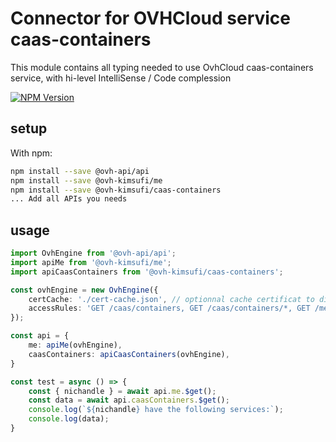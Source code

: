 # Connector for OVHCloud service caas-containers

This module contains all typing needed to use OvhCloud caas-containers service, with hi-level IntelliSense / Code complession

[![NPM Version](https://img.shields.io/npm/v/@ovh-kimsufi/caas-containers.svg?style=flat)](https://www.npmjs.org/package/@ovh-kimsufi/caas-containers)

## setup

With npm:
````bash
npm install --save @ovh-api/api
npm install --save @ovh-kimsufi/me
npm install --save @ovh-kimsufi/caas-containers
... Add all APIs you needs
````

## usage

````typescript
import OvhEngine from '@ovh-api/api';
import apiMe from '@ovh-kimsufi/me';
import apiCaasContainers from '@ovh-kimsufi/caas-containers';

const ovhEngine = new OvhEngine({ 
    certCache: './cert-cache.json', // optionnal cache certificat to disk
    accessRules: 'GET /caas/containers, GET /caas/containers/*, GET /me', // optionnal limit the requested privileges.
});

const api = {
    me: apiMe(ovhEngine),
    caasContainers: apiCaasContainers(ovhEngine),
}

const test = async () => {
    const { nichandle } = await api.me.$get();
    const data = await api.caasContainers.$get();
    console.log(`${nichandle} have the following services:`);
    console.log(data);
}

````